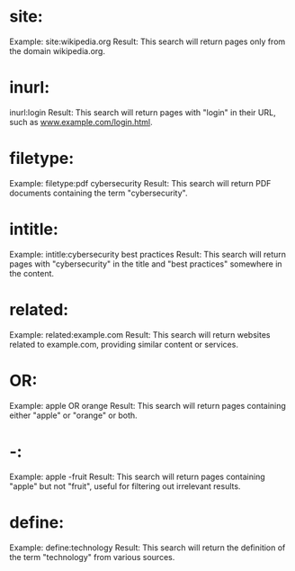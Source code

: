 # site:

Example: site:wikipedia.org
Result: This search will return pages only from the domain wikipedia.org.

# inurl:

inurl:login
Result: This search will return pages with "login" in their URL, such as www.example.com/login.html.

# filetype:

Example: filetype:pdf cybersecurity
Result: This search will return PDF documents containing the term "cybersecurity".

# intitle:

Example: intitle:cybersecurity best practices
Result: This search will return pages with "cybersecurity" in the title and "best practices" somewhere in the content.

# related:

Example: related:example.com
Result: This search will return websites related to example.com, providing similar content or services.

# OR:

Example: apple OR orange
Result: This search will return pages containing either "apple" or "orange" or both.

# -:

Example: apple -fruit
Result: This search will return pages containing "apple" but not "fruit", useful for filtering out irrelevant results.

# define:

Example: define:technology
Result: This search will return the definition of the term "technology" from various sources.

